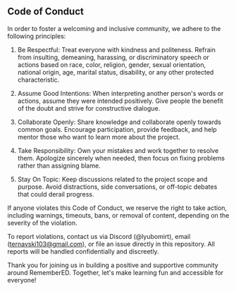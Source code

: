  ## Code of Conduct

In order to foster a welcoming and inclusive community, we adhere to the following principles:

1. Be Respectful: Treat everyone with kindness and politeness. Refrain from insulting, demeaning, harassing, or discriminatory speech or actions based on race, color, religion, gender, sexual orientation, national origin, age, marital status, disability, or any other protected characteristic.

2. Assume Good Intentions: When interpreting another person's words or actions, assume they were intended positively. Give people the benefit of the doubt and strive for constructive dialogue.

3. Collaborate Openly: Share knowledge and collaborate openly towards common goals. Encourage participation, provide feedback, and help mentor those who want to learn more about the project.

4. Take Responsibility: Own your mistakes and work together to resolve them. Apologize sincerely when needed, then focus on fixing problems rather than assigning blame.

5. Stay On Topic: Keep discussions related to the project scope and purpose. Avoid distractions, side conversations, or off-topic debates that could derail progress.

If anyone violates this Code of Conduct, we reserve the right to take action, including warnings, timeouts, bans, or removal of content, depending on the severity of the violation.

To report violations, contact us via Discord (@lyubomirt), email (ternavski103@gmail.com), or file an issue directly in this repository. All reports will be handled confidentially and discreetly.

Thank you for joining us in building a positive and supportive community around RememberED. Together, let's make learning fun and accessible for everyone!